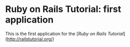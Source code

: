# Ruby on Rails Tutorial: first application
This is the first application for the [*Ruby on Rails Tutorial*] (http://railstutorial.org/)